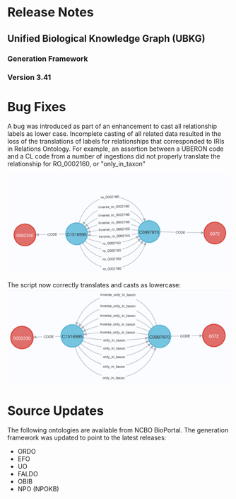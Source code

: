 # Release Notes
## Unified Biological Knowledge Graph (UBKG)
### Generation Framework
### Version 3.41

# Bug Fixes

A bug was introduced as part of an enhancement to cast all relationship labels as lower case. 
Incomplete casting of all related data resulted in the loss of the translations of labels for relationships
that corresponded to IRIs in Relations Ontology. For example, an assertion between
a UBERON code and a CL code from a number of ingestions did not properly translate the
relationship for RO_0002160, or "only_in_taxon"


![img.png](img.png)

The script now correctly translates and casts as lowercase:
![img_1.png](img_1.png)

# Source Updates
The following ontologies are available from NCBO BioPortal. The generation framework 
was updated to point to the latest releases:
- ORDO
- EFO
- UO
- FALDO
- OBIB
- NPO (NPOKB)

